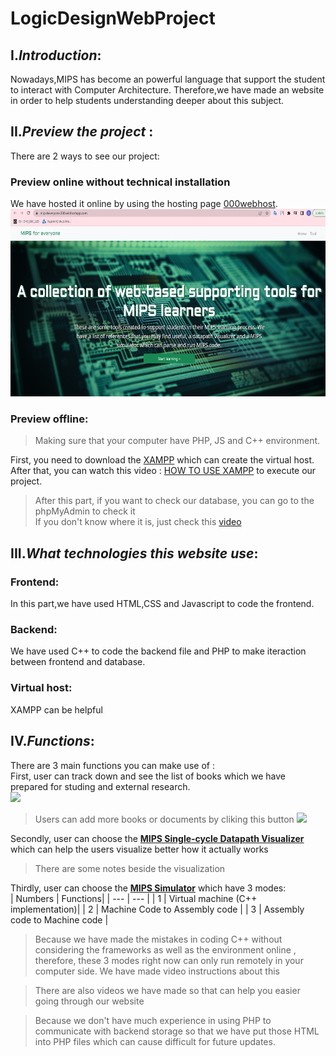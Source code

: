# LogicDesignWebProject 
## I.*Introduction*:
Nowadays,MIPS has become an powerful language that support the student to interact with Computer Architecture.
Therefore,we have made an website in order to help students understanding deeper about this subject.
## II.*Preview the project* : <br/>
There are 2 ways to see our project:<br />
### Preview online without technical installation
We have hosted it online by using the hosting page [000webhost](https://vn.000webhost.com/).<br/>
<img src= "Pictures/Webpage.png" height = "300"> <br/>
### Preview offline: <br/>
> Making sure that your computer have PHP, JS and C++ environment. <br />
>
First, you need to download the [XAMPP](https://www.apachefriends.org/download.html) which can create the virtual host. <br />
After that, you can watch this video : [HOW TO USE XAMPP](https://www.youtube.com/watch?v=7H29Z8ZLw6I) to execute our project. <br />
> After this part, if you want to check our database, you can go to the phpMyAdmin to check it <br/>
> If you don't know where it is, just check this [video](https://www.youtube.com/watch?v=GvXLUJAQwu4)
> 
## III.*What technologies this website use*:
### Frontend:
In this part,we have used HTML,CSS and Javascript to code the frontend.<br />
### Backend:
We have used C++ to code the backend file and PHP to make iteraction between frontend and database. <br />
### Virtual host: 
 XAMPP can be helpful <br />

##  IV.*Functions*:
There are 3 main functions you can make use of :<br />
First, user can track down and see the list of books which we have prepared for studing and external research.<br />
<img src = https://user-images.githubusercontent.com/60745952/161093697-67b75be1-d311-4929-9a6e-1be6becea06e.png  > <br />
> Users can add more books or documents by cliking this button
> <img src = https://user-images.githubusercontent.com/60745952/161093428-21d011f5-f747-44fc-b1ae-fe7a99d8e72c.png  >
>
Secondly, user can choose the [**MIPS Single-cycle Datapath Visualizer**](https://mips4everyone.000webhostapp.com/datapath-visualizer) which can help the users visualize better how it actually works <br />
> There are some notes beside the visualization <br />
> 
Thirdly, user can choose the [**MIPS Simulator**](https://mips4everyone.000webhostapp.com/simulator) which have 3 modes:<br />
| Numbers | Functions|
| --- | --- |
| 1 | Virtual machine (C++ implementation)|
| 2 | Machine Code to Assembly code |
| 3 | Assembly code to Machine code |

>Because we have made the mistakes in coding C++ without considering the frameworks as well as the environment online , therefore, these 3 modes right now can only run remotely in your computer side. We have made video instructions about this

>There are also videos we have made so that can help you easier going through our website <br /> 

>Because we don't have much experience in using PHP to communicate with backend storage so that we have put those HTML into PHP files which can cause difficult for future updates. <br />



